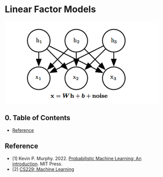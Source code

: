 # Linear Factor Models

![](./image/topic5.png)

## 0. Table of Contents

- [Reference](#reference)


## Reference

- [1] Kevin P. Murphy. 2022. [Probabilistic Machine Learning: An introduction](https://probml.github.io/pml-book/book1.html). MIT Press.
- [2] [CS229: Machine Learning](https://cs229.stanford.edu/notes2022fall/main_notes.pdf)